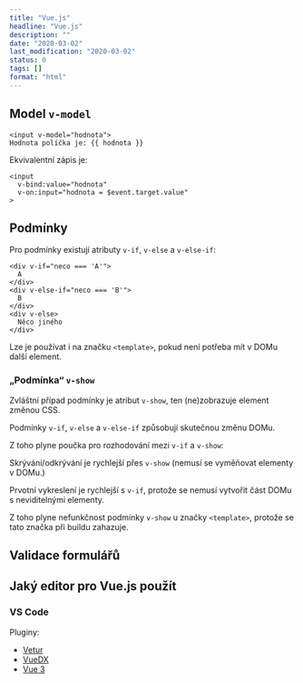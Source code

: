 ```yaml
---
title: "Vue.js"
headline: "Vue.js"
description: ""
date: "2020-03-02"
last_modification: "2020-03-02"
status: 0
tags: []
format: "html"
---
```


<h2 id="model">Model <code>v-model</code></h2>

<pre><code>&lt;input v-model="hodnota">
Hodnota políčka je: {{ hodnota }}</code></pre>

<p>Ekvivalentní zápis je:</p>

<pre><code>&lt;input
  v-bind:value="hodnota"
  v-on:input="hodnota = $event.target.value"
></code></pre>


<h2 id="if-else">Podmínky</h2>

<p>Pro podmínky existují atributy <code>v-if</code>, <code>v-else</code> a <code>v-else-if</code>:</p>

<pre><code>&lt;div v-if="neco === 'A'">
  A
&lt;/div>
&lt;div v-else-if="neco === 'B'">
  B
&lt;/div>
&lt;div v-else>
  Něco jiného
&lt;/div></code></pre>





<p>Lze je používat i na značku <code>&lt;template></code>, pokud není potřeba mít v DOMu další element.</p>

<h3 id="v-show">„Podmínka“ <code>v-show</code></h3>

<p>Zvláštní případ podmínky je atribut <code>v-show</code>, ten (ne)zobrazuje element změnou CSS.</p>

<p>Podmínky <code>v-if</code>, <code>v-else</code> a <code>v-else-if</code> způsobují skutečnou změnu DOMu.</p>

<p>Z toho plyne poučka pro rozhodování mezi <code>v-if</code> a <code>v-show</code>:</p>

<p>Skrývání/odkrývání je rychlejší přes <code>v-show</code> (nemusí se vyměňovat elementy v DOMu.)</p>

<p>Prvotní vykreslení je rychlejší s <code>v-if</code>, protože se nemusí vytvořit část DOMu s neviditelnými elementy.</p>

<p>Z toho plyne nefunkčnost podmínky <code>v-show</code> u značky <code>&lt;template></code>, protože se tato značka při buildu zahazuje.</p>

<h2 id="validace">Validace formulářů</h2>


<h2 id="editory">Jaký editor pro Vue.js použít</h2>

<h3 id="vs-code">VS Code</h3>

<p>Pluginy:</p>

<div class="external-content">
  <ul>
    <li>
        <a href="https://marketplace.visualstudio.com/items?itemName=octref.vetur">Vetur</a>
    </li>
    <li>
        <a href="https://marketplace.visualstudio.com/items?itemName=znck.vue-language-features">VueDX</a>
    </li>
    <li>
        <a href="https://marketplace.visualstudio.com/items?itemName=johnsoncodehk.volar">Vue 3</a>
    </li>    
  </ul>
</div>